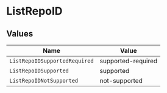 # ListRepoID


## Values

| Name                          | Value                         |
| ----------------------------- | ----------------------------- |
| `ListRepoIDSupportedRequired` | supported-required            |
| `ListRepoIDSupported`         | supported                     |
| `ListRepoIDNotSupported`      | not-supported                 |